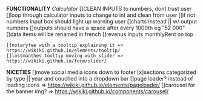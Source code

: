 **FUNCTIONALITY**
  *Calculator*
    []CLEAN INPUTS to numbers, dont trust user
    []loop through calculator inputs to change to int and clean from user
    []if not numbers input box should light up warning user
    []charts instead || w/ output numbers
    []outputs should have a space after every 1000th eg "52 000"
    []data items will be renamed in french
    []revenus inputs monthlyRent on top

    []notaryfee with a tooltip explaining it => https://wikiki.github.io/elements/tooltip/
    []lostmonthes tooltip moving with slider => https://wikiki.github.io/form/slider/

**NICETIES**
  []move social media icons down to footer
  [x]sections categorized by type || year and couched into a dropdown bar
  []page loader? instead of loading icons => https://wikiki.github.io/elements/pageloader/
  []carousel for the banner img? => https://wikiki.github.io/components/carousel/
